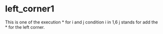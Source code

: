 # left_corner1
This is one of the execution *
for i and j condition
i in 1,6
j stands for add the * for the left corner.
